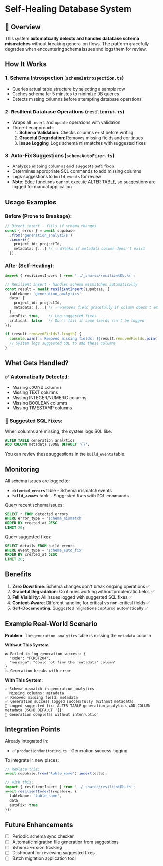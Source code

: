 # Self-Healing Database System

## 🎯 Overview

This system **automatically detects and handles database schema mismatches** without breaking generation flows. The platform gracefully degrades when encountering schema issues and logs them for review.

## How It Works

### 1. **Schema Introspection** (`schemaIntrospection.ts`)
- Queries actual table structure by selecting a sample row
- Caches schema for 5 minutes to minimize DB queries  
- Detects missing columns before attempting database operations

### 2. **Resilient Database Operations** (`resilientDb.ts`)
- Wraps all `insert` and `update` operations with validation
- Three-tier approach:
  1. **Schema Validation**: Checks columns exist before writing
  2. **Graceful Degradation**: Removes missing fields and continues
  3. **Issue Logging**: Logs schema mismatches with suggested fixes

### 3. **Auto-Fix Suggestions** (`schemaAutoFixer.ts`)
- Analyzes missing columns and suggests safe fixes
- Determines appropriate SQL commands to add missing columns
- Logs suggestions to `build_events` for review
- **Note**: Edge functions cannot execute ALTER TABLE, so suggestions are logged for manual application

## Usage Examples

### Before (Prone to Breakage):
```typescript
// Direct insert - fails if schema changes
const { error } = await supabase
  .from('generation_analytics')
  .insert({
    project_id: projectId,
    metadata: {...} // 💥 Breaks if metadata column doesn't exist
  });
```

### After (Self-Healing):
```typescript
import { resilientInsert } from '../_shared/resilientDb.ts';

// Resilient insert - handles schema mismatches automatically
const result = await resilientInsert(supabase, {
  tableName: 'generation_analytics',
  data: {
    project_id: projectId,
    metadata: {...} // ✅ Removes field gracefully if column doesn't exist
  },
  autoFix: true,    // Log suggested fixes
  critical: false   // Don't fail if some fields can't be logged
});

if (result.removedFields?.length) {
  console.warn(`⚠️ Removed missing fields: ${result.removedFields.join(', ')}`);
  // System logs suggested SQL to add these columns
}
```

## What Gets Handled?

### ✅ **Automatically Detected:**
- Missing JSONB columns
- Missing TEXT columns
- Missing INTEGER/NUMERIC columns
- Missing BOOLEAN columns
- Missing TIMESTAMP columns

### 🔧 **Suggested SQL Fixes:**
When columns are missing, the system logs SQL like:
```sql
ALTER TABLE generation_analytics 
ADD COLUMN metadata JSONB DEFAULT '{}';
```

You can review these suggestions in the `build_events` table.

## Monitoring

All schema issues are logged to:
- **`detected_errors`** table - Schema mismatch events
- **`build_events`** table - Suggested fixes with SQL commands

Query recent schema issues:
```sql
SELECT * FROM detected_errors 
WHERE error_type = 'schema_mismatch' 
ORDER BY created_at DESC 
LIMIT 20;
```

Query suggested fixes:
```sql
SELECT details FROM build_events 
WHERE event_type = 'schema_auto_fix'
ORDER BY created_at DESC 
LIMIT 20;
```

## Benefits

1. **Zero Downtime**: Schema changes don't break ongoing operations ✅
2. **Graceful Degradation**: Continues working without problematic fields ✅
3. **Full Visibility**: All issues logged with suggested SQL fixes ✅
4. **Context-Aware**: Different handling for critical vs non-critical fields ✅
5. **Self-Documenting**: Suggested migrations captured automatically ✅

## Example Real-World Scenario

**Problem**: The `generation_analytics` table is missing the `metadata` column

**Without This System**:
```
❌ Failed to log generation success: {
  "code": "PGRST204",
  "message": "Could not find the 'metadata' column"
}
💥 Generation breaks with error
```

**With This System**:
```
⚠️ Schema mismatch in generation_analytics
  Missing columns: metadata
✅ Removed missing field: metadata
✅ Generation success logged successfully (without metadata)
📝 Logged suggested fix: ALTER TABLE generation_analytics ADD COLUMN metadata JSONB DEFAULT '{}'
🎉 Generation completes without interruption
```

## Integration Points

Already integrated in:
- ✅ `productionMonitoring.ts` - Generation success logging

To integrate in new places:
```typescript
// Replace this:
await supabase.from('table_name').insert(data);

// With this:
import { resilientInsert } from '../_shared/resilientDb.ts';
await resilientInsert(supabase, {
  tableName: 'table_name',
  data,
  autoFix: true
});
```

## Future Enhancements

- [ ] Periodic schema sync checker
- [ ] Automatic migration file generation from suggestions
- [ ] Schema version tracking
- [ ] Dashboard for reviewing suggested fixes
- [ ] Batch migration application tool
